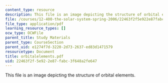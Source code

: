 ```yaml
---
content_type: resource
description: This file is an image depicting the structure of orbital elements.
file: /courses/12-400-the-solar-system-spring-2006/22463f2f5e922e87fabc3f648a2fe647_orbitalelements.pdf
file_type: application/pdf
learning_resource_types: []
ocw_type: OCWFile
parent_title: Study Materials
parent_type: CourseSection
parent_uid: e1274f7d-3220-2d73-2637-ed83d1471579
resourcetype: Document
title: orbitalelements.pdf
uid: 22463f2f-5e92-2e87-fabc-3f648a2fe647
---
```

This file is an image depicting the structure of orbital elements.

